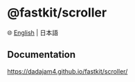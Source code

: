 # @fastkit/scroller

🌐 [English](https://github.com/dadajam4/fastkit/blob/main/packages/scroller/README.md) | 日本語

## Documentation
https://dadajam4.github.io/fastkit/scroller/
